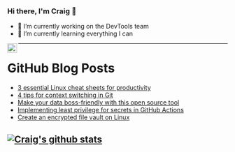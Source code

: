 ### Hi there, I'm Craig 👋

<!--
**CraigTeelFugro/CraigTeelFugro** is a ✨ _special_ ✨ repository because its `README.md` (this file) appears on your GitHub profile.

Here are some ideas to get you started:
-->

- 🔭 I’m currently working on the DevTools team
- 🌱 I’m currently learning everything I can

[<img align="left" alt="Craig Teel | LinkedIn" width="22px" src="https://cdn.jsdelivr.net/npm/simple-icons@v3/icons/linkedin.svg" />][linkedin]

---

# GitHub Blog Posts

<!-- BLOG-POST-LIST:START -->
- [3 essential Linux cheat sheets for productivity](https://opensource.com/article/21/4/linux-cheat-sheets)
- [4 tips for context switching in Git](https://opensource.com/article/21/4/context-switching-git)
- [Make your data boss-friendly with this open source tool](https://opensource.com/article/21/4/visualize-data-eda)
- [Implementing least privilege for secrets in GitHub Actions](https://github.blog/2021-04-13-implementing-least-privilege-for-secrets-in-github-actions/)
- [Create an encrypted file vault on Linux](https://opensource.com/article/21/4/linux-encryption)
<!-- BLOG-POST-LIST:END -->

## [![Craig's github stats](https://github-readme-stats.vercel.app/api?username=craigteelfugro)](https://github.com/anuraghazra/github-readme-stats)


[linkedin]: https://linkedin.com/in/craig-teel-b8786771

